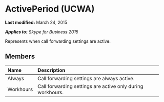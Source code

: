 
# ActivePeriod (UCWA)

 **Last modified:** March 24, 2015

 _**Applies to:** Skype for Business 2015_

Represents when call forwarding settings are active.


## Members





|**Name**|**Description**|
|:-----|:-----|
|Always|Call forwarding settings are always active.|
|Workhours|Call forwarding settings are active only during workhours.|
